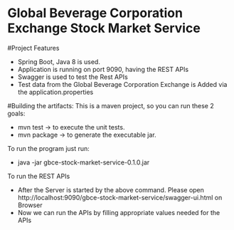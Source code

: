 # Global Beverage Corporation Exchange Stock Market Service

#Project Features
* Spring Boot, Java 8 is used.
* Application is running on port 9090, having the REST APIs
* Swagger is used to test the Rest APIs
* Test data from the Global Beverage Corporation Exchange is Added via the application.properties

#Building the artifacts:
This is a maven project, so you can run these 2 goals:
* mvn test -> to execute the unit tests.
* mvn package -> to generate the executable jar.

To run the program just run:
* java -jar gbce-stock-market-service-0.1.0.jar

To run the REST APIs
* After the Server is started by the above command. Please open http://localhost:9090/gbce-stock-market-service/swagger-ui.html on Browser
* Now we can run the APIs by filling appropriate values needed for the APIs



